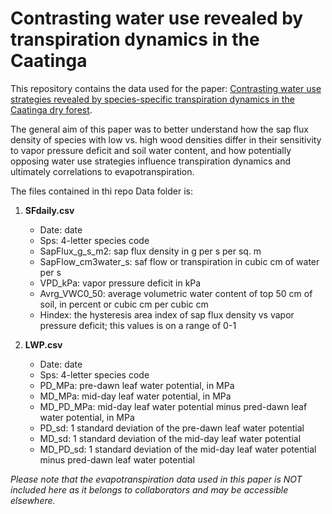 # Contrasting water use revealed by transpiration dynamics in the Caatinga 

This repository contains the data used for the paper: [Contrasting water use strategies revealed by species-specific transpiration dynamics in the Caatinga dry forest](https://academic.oup.com/treephys/advance-article/doi/10.1093/treephys/tpad137/7342201?utm_source=advanceaccess&utm_campaign=treephys&utm_medium=email). 

The general aim of this paper was to better understand how the sap flux density of species with low vs. high wood densities differ in their sensitivity to vapor pressure deficit and soil water content, and how potentially opposing water use strategies influence transpiration dynamics and ultimately correlations to evapotranspiration. 

The files contained in thi repo Data folder is:

1. **SFdaily.csv**
   * Date: date 
   * Sps: 4-letter species code
   * SapFlux_g_s_m2: sap flux density in g per s per sq. m
   * SapFlow_cm3water_s: saf flow or transpiration in cubic cm of water per s
   * VPD_kPa: vapor pressure deficit in kPa
   * Avrg_VWC0_50: average volumetric water content of top 50 cm of soil, in percent or cubic cm per cubic cm
   * Hindex: the hysteresis area index of sap flux density vs vapor pressure deficit; this values is on a  range of 0-1
     
2. **LWP.csv**
   * Date: date
   * Sps: 4-letter species code
   * PD_MPa: pre-dawn leaf water potential, in MPa
   * MD_MPa: mid-day leaf water potential, in MPa
   * MD_PD_MPa: mid-day leaf water potential minus pred-dawn leaf water potential, in MPa
   * PD_sd: 1 standard deviation of the pre-dawn leaf water potential
   * MD_sd: 1 standard deviation of the mid-day leaf water potential
   * MD_PD_sd: 1 standard deviation of the mid-day leaf water potential minus pred-dawn leaf water potential
  
*Please note that the evapotranspiration data used in this paper is NOT included here as it belongs to collaborators and may be accessible elsewhere.* 


   



 
